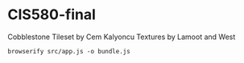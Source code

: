 # CIS580-final
Cobblestone Tileset by Cem Kalyoncu Textures by Lamoot and West

```browserify src/app.js -o bundle.js```